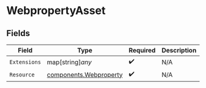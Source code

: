 # WebpropertyAsset


## Fields

| Field                                                            | Type                                                             | Required                                                         | Description                                                      |
| ---------------------------------------------------------------- | ---------------------------------------------------------------- | ---------------------------------------------------------------- | ---------------------------------------------------------------- |
| `Extensions`                                                     | map[string]*any*                                                 | :heavy_check_mark:                                               | N/A                                                              |
| `Resource`                                                       | [components.Webproperty](../../models/components/webproperty.md) | :heavy_check_mark:                                               | N/A                                                              |